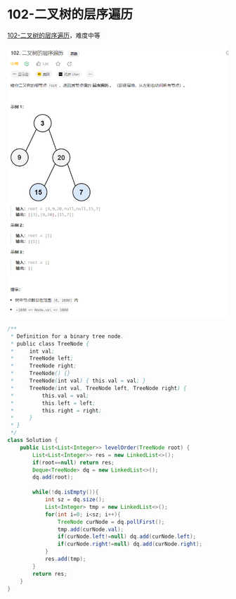 # 102-二叉树的层序遍历

[102-二叉树的层序遍历](https://leetcode.cn/problems/binary-tree-level-order-traversal/?envType=study-plan-v2&envId=meituan-2023-fall-sprint)，难度中等

![image-20230831125438839](https://raw.githubusercontent.com/lqyspace/mypic/master/PicBed/202308311254900.png)

```java
/**
 * Definition for a binary tree node.
 * public class TreeNode {
 *     int val;
 *     TreeNode left;
 *     TreeNode right;
 *     TreeNode() {}
 *     TreeNode(int val) { this.val = val; }
 *     TreeNode(int val, TreeNode left, TreeNode right) {
 *         this.val = val;
 *         this.left = left;
 *         this.right = right;
 *     }
 * }
 */
class Solution {
    public List<List<Integer>> levelOrder(TreeNode root) {
        List<List<Integer>> res = new LinkedList<>();
        if(root==null) return res;
        Deque<TreeNode> dq = new LinkedList<>();
        dq.add(root);

        while(!dq.isEmpty()){
            int sz = dq.size();
            List<Integer> tmp = new LinkedList<>();
            for(int i=0; i<sz; i++){
                TreeNode curNode = dq.pollFirst();
                tmp.add(curNode.val);
                if(curNode.left!=null) dq.add(curNode.left);
                if(curNode.right!=null) dq.add(curNode.right);
            }
            res.add(tmp);
        }
        return res;
    }
}
```

